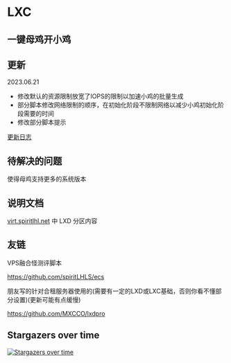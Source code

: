 # LXC

## 一键母鸡开小鸡

## 更新

2023.06.21

- 修改默认的资源限制放宽了IOPS的限制以加速小鸡的批量生成
- 部分脚本修改网络限制的顺序，在初始化阶段不限制网络以减少小鸡初始化阶段需要的时间
- 修改部分脚本提示

[更新日志](CHANGELOG.md)

## 待解决的问题

使得母鸡支持更多的系统版本

## 说明文档

[virt.spiritlhl.net](https://virt.spiritlhl.net/) 中 LXD 分区内容

## 友链

VPS融合怪测评脚本

https://github.com/spiritLHLS/ecs

朋友写的针对合租服务器使用的(需要有一定的LXD或LXC基础，否则你看不懂部分设置)(更新可能有点缓慢)

https://github.com/MXCCO/lxdpro

## Stargazers over time

[![Stargazers over time](https://starchart.cc/spiritLHLS/lxc.svg)](https://starchart.cc/spiritLHLS/lxc)
